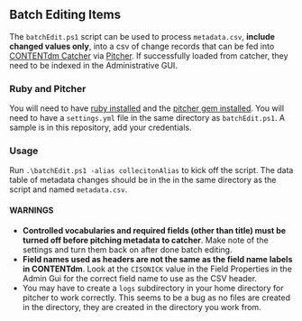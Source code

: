 ## Batch Editing Items
The `batchEdit.ps1` script can be used to process `metadata.csv`, **include changed values only**, into a csv of change records that can be fed into [CONTENTdm Catcher](https://www.oclc.org/support/services/contentdm/help/add-ons-help/contentdm-catcher.en.html) via [Pitcher](https://github.com/little9/pitcher). If successfully loaded from catcher, they need to be indexed in the Administrative GUI.

### Ruby and Pitcher
You will need to have [ruby installed](https://rubyinstaller.org/downloads/) and the [pitcher gem installed](https://github.com/little9/pitcher). You will need to have a `settings.yml` file in the same directory as `batchEdit.ps1`. A sample is in this repository, add your credentials.

### Usage
Run `.\batchEdit.ps1 -alias collecitonAlias` to kick off the script. The data table of metadata changes should be in the in the same directory as the script and named `metadata.csv`.

#### WARNINGS
  * **Controlled vocabularies and required fields (other than title) must be turned off before pitching metadata to catcher**. Make note of the settings and turn them back on after done batch editing.
  * **Field names used as headers are not the same as the field name labels in CONTENTdm**. Look at the `CISONICK` value in the Field Properties in the Admin Gui for the correct field name to use as the CSV header.
  * You may have to create a `logs` subdirectory in your home directory for pitcher to work correctly. This seems to be a bug as no files are created in the directory, they are created in the directory you work from.